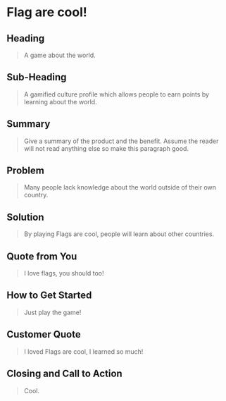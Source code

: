 # Flag are cool! #
 
## Heading ##
  > A game about the world.

## Sub-Heading ##
  > A gamified culture profile which allows people to earn points by learning about the world.

## Summary ##
  > Give a summary of the product and the benefit. Assume the reader will not read anything else so make this paragraph good.


## Problem ##
  > Many people lack knowledge about the world outside of their own country.

## Solution ##
  > By playing Flags are cool, people will learn about other countries.

## Quote from You ##
  > I love flags, you should too!

## How to Get Started ##
  > Just play the game!

## Customer Quote ##
  > I loved Flags are cool, I learned so much!

## Closing and Call to Action ##
  > Cool.